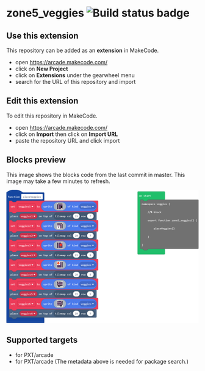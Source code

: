 # zone5_veggies ![Build status badge](https://github.com/anparra/zone5_veggies/workflows/MakeCode/badge.svg)



## Use this extension

This repository can be added as an **extension** in MakeCode.

* open https://arcade.makecode.com/
* click on **New Project**
* click on **Extensions** under the gearwheel menu
* search for the URL of this repository and import

## Edit this extension

To edit this repository in MakeCode.

* open https://arcade.makecode.com/
* click on **Import** then click on **Import URL**
* paste the repository URL and click import

## Blocks preview

This image shows the blocks code from the last commit in master.
This image may take a few minutes to refresh.

![A rendered view of the blocks](https://github.com/anparra/zone5_veggies/raw/master/.makecode/blocks.png)

## Supported targets

* for PXT/arcade
* for PXT/arcade
(The metadata above is needed for package search.)

